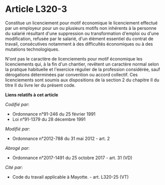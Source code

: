 # Article L320-3

Constitue un licenciement pour motif économique le licenciement effectué par un employeur pour un ou plusieurs motifs non
inhérents à la personne du salarié résultant d'une suppression ou transformation d'emploi ou d'une modification, refusée par
le salarié, d'un élément essentiel du contrat de travail, consécutives notamment à des difficultés économiques ou à des
mutations technologiques.

N'ont pas le caractère de licenciements pour motif économique les licenciements qui, à la fin d'un chantier, revêtent un
caractère normal selon la pratique habituelle et l'exercice régulier de la profession considérée, sauf dérogations
déterminées par convention ou accord collectif. Ces licenciements sont soumis aux dispositions de la section 2 du chapitre II
du titre II du livre Ier du présent code.

**Liens relatifs à cet article**

_Codifié par_:

  - Ordonnance n°91-246 du 25 février 1991
  - Loi n°91-1379 du 28 décembre 1991

_Modifié par_:

  - Ordonnance n°2012-788 du 31 mai 2012 - art. 2

_Abrogé par_:

  - Ordonnance n°2017-1491 du 25 octobre 2017 - art. 31 (VD)

_Cité par_:

  - Code du travail applicable à Mayotte. - art. L320-25 (VT)
